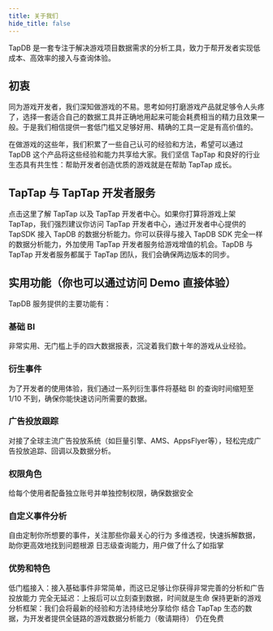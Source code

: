 ```yaml
---
title: 关于我们
hide_title: false
---
```


TapDB 是一套专注于解决游戏项目数据需求的分析工具，致力于帮开发者实现低成本、高效率的接入与查询体验。

## 初衷

同为游戏开发者，我们深知做游戏的不易。思考如何打磨游戏产品就足够令人头疼了，选择一套适合自己的数据工具并正确地用起来可能会耗费相当的精力且效果一般。于是我们相信提供一套低门槛又足够好用、精确的工具一定是有高价值的。

在做游戏的这些年，我们积累了一些自己认可的经验和方法，希望可以通过 TapDB 这个产品将这些经验和能力共享给大家。我们坚信 TapTap 和良好的行业生态具有共生性：帮助开发者创造优质的游戏就是在帮助 TapTap 成长。

## TapTap 与 TapTap 开发者服务

点击这里了解 TapTap 以及 TapTap 开发者中心。如果你打算将游戏上架 TapTap，我们强烈建议你访问 TapTap 开发者中心，通过开发者中心提供的TapSDK 接入 TapDB 的数据分析能力。你可以获得与接入 TapDB SDK 完全一样的数据分析能力，外加使用 TapTap 开发者服务给游戏增值的机会。TapDB 与 TapTap 开发者服务都属于 TapTap 团队，我们会确保两边版本的同步。

## 实用功能（你也可以通过访问 Demo 直接体验）

TapDB 服务提供的主要功能有：

### 基础 BI

非常实用、无门槛上手的四大数据报表，沉淀着我们数十年的游戏从业经验。

### 衍生事件

为了开发者的使用体验，我们通过一系列衍生事件将基础 BI 的查询时间缩短至 1/10 不到，确保你能快速访问所需要的数据。

### 广告投放跟踪

对接了全球主流广告投放系统（如巨量引擎、AMS、AppsFlyer等），轻松完成广告投放追踪、回调以及数据分析。

### 权限角色

给每个使用者配备独立账号并单独控制权限，确保数据安全

### 自定义事件分析

自由定制你所想要的事件，关注那些你最关心的行为
多维透视，快速拆解数据，助你更高效地找到问题根源
日志级查询能力，用户做了什么了如指掌

### 优势和特色

低门槛接入：接入基础事件非常简单，而这已足够让你获得非常完善的分析和广告投放能力
完全无延迟：上报后可以立刻查到数据，时间就是生命
保持更新的游戏分析框架：我们会将最新的经验和方法持续地分享给你
结合 TapTap 生态的数据，为开发者提供全链路的游戏数据分析能力（敬请期待）
仍在免费

